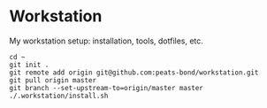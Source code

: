 # Workstation
My workstation setup: installation, tools, dotfiles, etc.

```
cd ~
git init .
git remote add origin git@github.com:peats-bond/workstation.git
git pull origin master
git branch --set-upstream-to=origin/master master
./.workstation/install.sh
```
